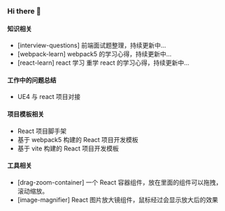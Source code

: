 <!--
 * Author  hailie.pan
 * Date  2023-08-25 11:34:16
 * LastEditors  hailie.pan
 * LastEditTime  2023-08-29 15:58:45
 * Description  file content
-->

### Hi there 👋

#### 知识相关

- [interview-questions] 前端面试题整理，持续更新中...
- [webpack-learn] webpack5 的学习心得，持续更新中...
- [react-learn] react 学习 重学 react 的学习心得，持续更新中...

#### 工作中的问题总结

- UE4 与 react 项目对接

#### 项目模板相关

- React 项目脚手架
- 基于 webpack5 构建的 React 项目开发模板
- 基于 vite 构建的 React 项目开发模板

#### 工具相关

- [drag-zoom-container] 一个 React 容器组件，放在里面的组件可以拖拽，滚动缩放。
- [image-magnifier] React 图片放大镜组件，鼠标经过会显示放大后的效果

